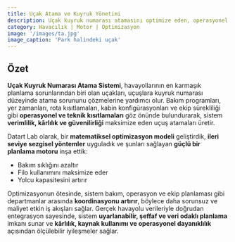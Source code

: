 ```yaml
---
title: Uçak Atama ve Kuyruk Yönetimi
description: Uçak kuyruk numarası atamasını optimize eden, operasyonel maliyetleri azaltan ve filo kullanımını ile yolcu kapasitesini maksimize eden bir karar destek motoru.
category: Havacılık | Motor | Optimizasyon
image: '/images/ta.jpg'
image_caption: 'Park halindeki uçak'
---
```


## Özet

**Uçak Kuyruk Numarası Atama Sistemi**, havayollarının en karmaşık planlama sorunlarından biri olan uçakları, uçuşlara kuyruk numarası düzeyinde atama sorununu çözmelerine yardımcı olur. Bakım programları, yer zamanları, rota kısıtlamaları, kabin konfigürasyonları ve ekip sürekliliği gibi **operasyonel ve teknik kısıtlamaları** göz önünde bulundurarak, sistem **verimlilik, kârlılık ve güvenilirliği** maksimize eden uçuş atamaları üretir.  

Datart Lab olarak, bir **matematiksel optimizasyon modeli** geliştirdik, **ileri seviye sezgisel yöntemler** uyguladık ve şunları sağlayan **güçlü bir planlama motoru** inşa ettik:  
- Bakım sıklığını azaltır  
- Filo kullanımını maksimize eder  
- Yolcu kapasitesini artırır  

Optimizasyonun ötesinde, sistem bakım, operasyon ve ekip planlaması gibi departmanlar arasında **koordinasyonu artırır**, böylece daha sorunsuz ve maliyet etkin iş akışları sağlar. Gerçek havayolu verileriyle doğrudan entegrasyon sayesinde, sistem **uyarlanabilir, şeffaf ve veri odaklı planlama** imkanı sunar ve **kârlılık, kaynak kullanımı ve operasyonel dayanıklılık** açısından ölçülebilir iyileşmeler sağlar.
